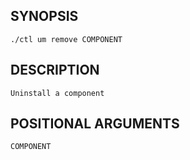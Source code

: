 ## SYNOPSIS
    ./ctl um remove COMPONENT
 
## DESCRIPTION
    Uninstall a component
 
## POSITIONAL ARGUMENTS
    COMPONENT

